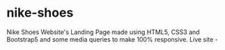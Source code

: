 # nike-shoes
Nike Shoes Website's Landing Page made using HTML5, CSS3 and Bootstrap5 and some media queries to make 100% responsive. Live site - 
